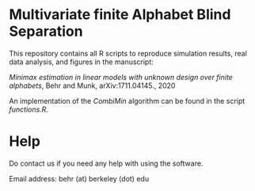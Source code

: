 # Multivariate finite Alphabet Blind Separation
This repository contains all R scripts to reproduce simulation results, real data analysis, and figures in the manuscript:

*Minimax estimation in linear models with unknown design over finite alphabets*, Behr and Munk, arXiv:1711.04145., 2020

An implementation of the *CombiMin* algorithm can be found in the script *functions.R*.


# Help
Do contact us if you need any help with using the software.

Email address: behr (at) berkeley (dot) edu


